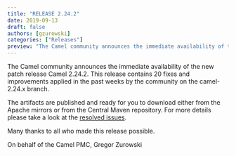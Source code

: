```yaml
---
title: "RELEASE 2.24.2"
date: 2019-09-13
draft: false
authors: [gzurowski]
categories: ["Releases"]
preview: "The Camel community announces the immediate availability of the new patch release Camel 2.24.2"
---
```



The Camel community announces the immediate availability of the new patch release Camel 2.24.2.
This release contains 20 fixes and improvements applied in the past weeks by the community on the camel-2.24.x branch.

The artifacts are published and ready for you to download either from the Apache mirrors or from the Central Maven repository. For more details please take a look at the  [resolved issues](/releases/release-2.24.2/#resolved).

Many thanks to all who made this release possible.

On behalf of the Camel PMC,
Gregor Zurowski
